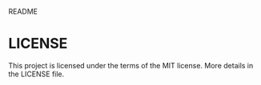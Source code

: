 README
# LICENSE
This project is licensed under the terms of the MIT license. More details in the LICENSE file.
